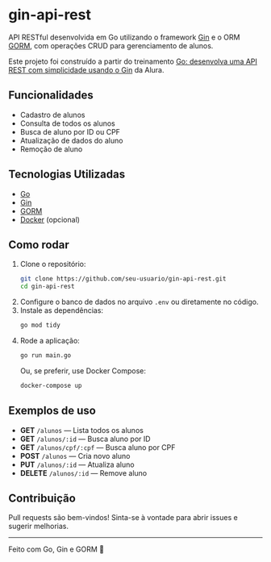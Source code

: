# gin-api-rest

API RESTful desenvolvida em Go utilizando o framework [Gin](https://gin-gonic.com/) e o ORM [GORM](https://gorm.io/), com operações CRUD para gerenciamento de alunos.

Este projeto foi construído a partir do treinamento [Go: desenvolva uma API REST com simplicidade usando o Gin](https://cursos.alura.com.br/course/go-gin-api-rest-simplicidade) da Alura.

## Funcionalidades

- Cadastro de alunos
- Consulta de todos os alunos
- Busca de aluno por ID ou CPF
- Atualização de dados do aluno
- Remoção de aluno

## Tecnologias Utilizadas

- [Go](https://golang.org/)
- [Gin](https://gin-gonic.com/)
- [GORM](https://gorm.io/)
- [Docker](https://www.docker.com/) (opcional)

## Como rodar

1. Clone o repositório:
   ```sh
   git clone https://github.com/seu-usuario/gin-api-rest.git
   cd gin-api-rest
   ```
2. Configure o banco de dados no arquivo `.env` ou diretamente no código.
3. Instale as dependências:
   ```sh
   go mod tidy
   ```
4. Rode a aplicação:
   ```sh
   go run main.go
   ```
   Ou, se preferir, use Docker Compose:
   ```sh
   docker-compose up
   ```

## Exemplos de uso

- **GET** `/alunos` — Lista todos os alunos
- **GET** `/alunos/:id` — Busca aluno por ID
- **GET** `/alunos/cpf/:cpf` — Busca aluno por CPF
- **POST** `/alunos` — Cria novo aluno
- **PUT** `/alunos/:id` — Atualiza aluno
- **DELETE** `/alunos/:id` — Remove aluno

## Contribuição

Pull requests são bem-vindos! Sinta-se à vontade para abrir issues e sugerir melhorias.

---

Feito com Go, Gin e GORM 🚀
